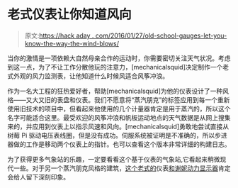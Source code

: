 # 老式仪表让你知道风向

> 原文:[https://hack aday . com/2016/01/27/old-school-gauges-let-you-know-the-way-the-wind-blows/](https://hackaday.com/2016/01/27/old-school-gauges-let-you-know-which-way-the-wind-blows/)

当你的激情是一项依赖大自然母亲合作的运动时，你需要密切关注天气状况。考虑到这一点，为了不让工作分散他玩的注意力，[mechanicalsquid]决定制作一个老式外观的风力监测表，让他知道什么时候风适合风筝冲浪。

作为一名大工程的狂热爱好者，帮助[mechanicalsquid]为他的仪表设计了一种风格——又大又旧的表盘和仪表。我们不愿意将“蒸汽朋克”的标签应用到每一个重新使用旧技术的项目中，但看起来他使用的几个计量器肯定是用于蒸汽的，所以这个名字可能适合这里。最受欢迎的风筝冲浪和帆板运动地点的天气数据是从网上搜集来的，并应用到仪表上以指示风速和风向。[mechanicalsquid]勇敢地尝试直接从树莓 Pi 驱动电压表线圈，但是没有成功。伺服系统被证明是不准确的，所以步进器做的工作是移动两个仪表上的指针。也可以查看这个版本非常详细的构建日志。

为了获得更多气象站的乐趣，一定要看看这个基于仪表的气象站,它看起来稍微现代一些。对于另一个蒸汽朋克风格的建筑，[这个老式的](http://hackaday.com/2014/08/19/steam-gauge-keeps-track-of-your-internet-usage/)仪表[和谢妮动力显示器](http://hackaday.com/2016/01/10/nixie-tubes-adorn-steampunk-solar-power-meter/)肯定会给人留下深刻印象。
